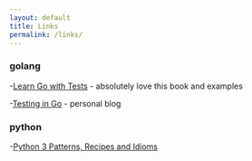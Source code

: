 ```yaml
---
layout: default
title: Links
permalink: /links/
---
```

### golang

-[Learn Go with Tests](https://quii.gitbook.io/learn-go-with-tests/) - absolutely love this book and examples

-[Testing in Go](https://ieftimov.com/categories/testing-in-go/) - personal blog

### python

-[Python 3 Patterns, Recipes and Idioms](https://python-3-patterns-idioms-test.readthedocs.io/en/latest/index.html) 
